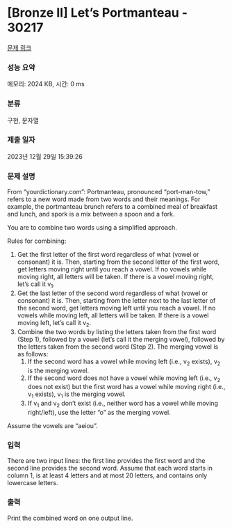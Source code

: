 # [Bronze II] Let’s Portmanteau - 30217 

[문제 링크](https://www.acmicpc.net/problem/30217) 

### 성능 요약

메모리: 2024 KB, 시간: 0 ms

### 분류

구현, 문자열

### 제출 일자

2023년 12월 29일 15:39:26

### 문제 설명

<p>From “yourdictionary.com”: Portmanteau, pronounced “port-man-tow,” refers to a new word made from two words and their meanings. For example, the portmanteau brunch refers to a combined meal of breakfast and lunch, and spork is a mix between a spoon and a fork.</p>

<p>You are to combine two words using a simplified approach.</p>

<p>Rules for combining:</p>

<ol>
	<li>Get the first letter of the first word regardless of what (vowel or consonant) it is. Then, starting from the second letter of the first word, get letters moving right until you reach a vowel. If no vowels while moving right, all letters will be taken. If there is a vowel moving right, let’s call it v<sub>1</sub>.</li>
	<li>Get the last letter of the second word regardless of what (vowel or consonant) it is. Then, starting from the letter next to the last letter of the second word, get letters moving left until you reach a vowel. If no vowels while moving left, all letters will be taken. If there is a vowel moving left, let’s call it v<sub>2</sub>.</li>
	<li>Combine the two words by listing the letters taken from the first word (Step 1), followed by a vowel (let’s call it the merging vowel), followed by the letters taken from the second word (Step 2). The merging vowel is as follows:
	<ol>
		<li>If the second word has a vowel while moving left (i.e., v<sub>2</sub> exists), v<sub>2</sub> is the merging vowel.</li>
		<li>If the second word does not have a vowel while moving left (i.e., v<sub>2</sub> does not exist) but the first word has a vowel while moving right (i.e., v<sub>1</sub> exists), v<sub>1</sub> is the merging vowel.</li>
		<li>If v<sub>1</sub> and v<sub>2</sub> don’t exist (i.e., neither word has a vowel while moving right/left), use the letter “o” as the merging vowel.</li>
	</ol>
	</li>
</ol>

<p>Assume the vowels are “aeiou”.</p>

### 입력 

 <p>There are two input lines: the first line provides the first word and the second line provides the second word. Assume that each word starts in column 1, is at least 4 letters and at most 20 letters, and contains only lowercase letters.</p>

### 출력 

 <p>Print the combined word on one output line.</p>

